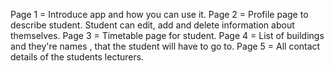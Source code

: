 Page 1 = Introduce app and how you can use it.
Page 2 = Profile page to describe student. Student can edit, add and delete information about themselves.
Page 3 = Timetable page for student.
Page 4 = List of buildings and they're names , that the student will have to go to.
Page 5 = All contact details of the students lecturers.  